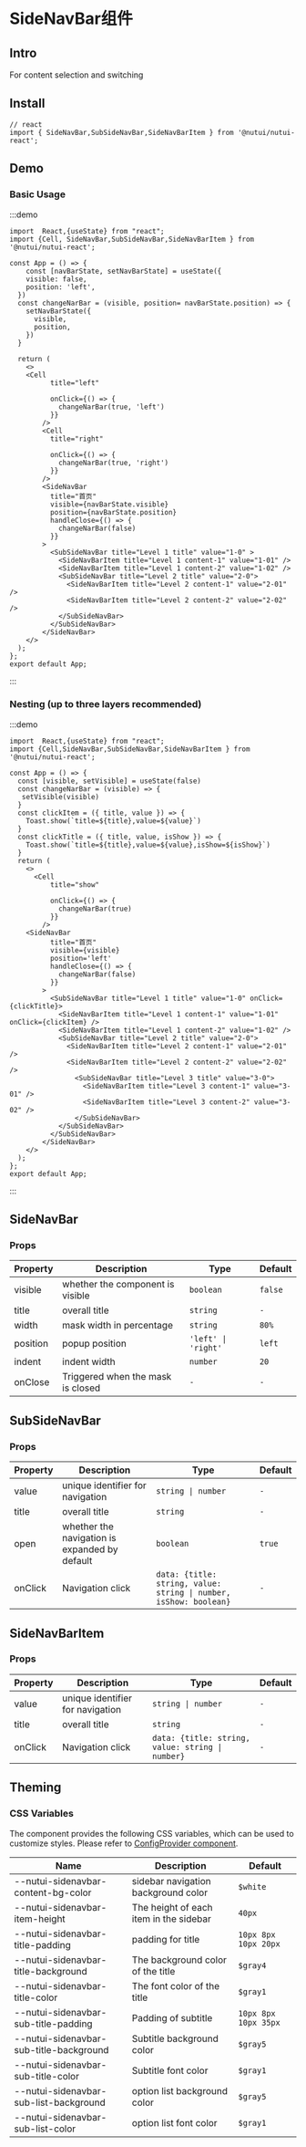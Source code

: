 # SideNavBar组件

## Intro

For content selection and switching

## Install

```tsx
// react
import { SideNavBar,SubSideNavBar,SideNavBarItem } from '@nutui/nutui-react';
```

## Demo

### Basic Usage

:::demo

```tsx
import  React,{useState} from "react";
import {Cell, SideNavBar,SubSideNavBar,SideNavBarItem } from '@nutui/nutui-react';

const App = () => {
    const [navBarState, setNavBarState] = useState({
    visible: false,
    position: 'left',
  })
  const changeNarBar = (visible, position= navBarState.position) => {
    setNavBarState({
      visible,
      position,
    })
  }
 
  return ( 
    <>   
    <Cell
          title="left"
          
          onClick={() => {
            changeNarBar(true, 'left')
          }}
        />
        <Cell
          title="right"
          
          onClick={() => {
            changeNarBar(true, 'right')
          }}
        />
        <SideNavBar
          title="首页"
          visible={navBarState.visible}
          position={navBarState.position}
          handleClose={() => {
            changeNarBar(false)
          }}
        >
          <SubSideNavBar title="Level 1 title" value="1-0" >
            <SideNavBarItem title="Level 1 content-1" value="1-01" />
            <SideNavBarItem title="Level 1 content-2" value="1-02" />
            <SubSideNavBar title="Level 2 title" value="2-0">
              <SideNavBarItem title="Level 2 content-1" value="2-01" />
              <SideNavBarItem title="Level 2 content-2" value="2-02" />
            </SubSideNavBar>
          </SubSideNavBar>
        </SideNavBar>
    </>
  );
};  
export default App;

```

:::

### Nesting (up to three layers recommended)

:::demo

```tsx
import  React,{useState} from "react";
import {Cell,SideNavBar,SubSideNavBar,SideNavBarItem } from '@nutui/nutui-react';

const App = () => {
  const [visible, setVisible] = useState(false)
  const changeNarBar = (visible) => {
   setVisible(visible)
  }
  const clickItem = ({ title, value }) => {
    Toast.show(`title=${title},value=${value}`)
  }
  const clickTitle = ({ title, value, isShow }) => {
    Toast.show(`title=${title},value=${value},isShow=${isShow}`)
  }
  return ( 
    <>  
      <Cell
          title="show"
          
          onClick={() => {
            changeNarBar(true)
          }}
        /> 
    <SideNavBar
          title="首页"
          visible={visible}
          position='left'
          handleClose={() => {
            changeNarBar(false)
          }}
        >
          <SubSideNavBar title="Level 1 title" value="1-0" onClick={clickTitle}>
            <SideNavBarItem title="Level 1 content-1" value="1-01" onClick={clickItem} />
            <SideNavBarItem title="Level 1 content-2" value="1-02" />
            <SubSideNavBar title="Level 2 title" value="2-0">
              <SideNavBarItem title="Level 2 content-1" value="2-01" />
              <SideNavBarItem title="Level 2 content-2" value="2-02" />
                <SubSideNavBar title="Level 3 title" value="3-0">
                  <SideNavBarItem title="Level 3 content-1" value="3-01" />
                  <SideNavBarItem title="Level 3 content-2" value="3-02" />
                </SubSideNavBar>
            </SubSideNavBar>
          </SubSideNavBar>
        </SideNavBar>
    </>
  );
};  
export default App;

```

:::

## SideNavBar

### Props

| Property | Description | Type | Default |
| --- | --- | --- | --- |
| visible | whether the component is visible | `boolean` | `false` |
| title | overall title | `string` | `-` |
| width | mask width in percentage | `string` | `80%` |
| position | popup position | `'left' \| 'right'` | `left` |
| indent | indent width | `number` | `20` |
| onClose | Triggered when the mask is closed | `-` | `-` |

## SubSideNavBar

### Props

| Property | Description | Type | Default |
| --- | --- | --- | --- |
| value | unique identifier for navigation | `string \| number` | `-` |
| title | overall title | `string` | `-` |
| open | whether the navigation is expanded by default | `boolean` | `true` |
| onClick | Navigation click | `data: {title: string, value: string \| number, isShow: boolean}` | `-` |

## SideNavBarItem

### Props

| Property | Description | Type | Default |
| --- | --- | --- | --- |
| value | unique identifier for navigation | `string \| number` | `-` |
| title | overall title | `string` | `-` |
| onClick | Navigation click | `data: {title: string, value: string \| number}` | `-` |

## Theming

### CSS Variables

The component provides the following CSS variables, which can be used to customize styles. Please refer to [ConfigProvider component](#/en-US/component/configprovider).

| Name | Description | Default |
| --- | --- | --- |
| \--nutui-sidenavbar-content-bg-color | sidebar navigation background color | `$white` |
| \--nutui-sidenavbar-item-height | The height of each item in the sidebar | `40px` |
| \--nutui-sidenavbar-title-padding | padding for title | `10px 8px 10px 20px` |
| \--nutui-sidenavbar-title-background | The background color of the title | `$gray4` |
| \--nutui-sidenavbar-title-color | The font color of the title | `$gray1` |
| \--nutui-sidenavbar-sub-title-padding | Padding of subtitle | `10px 8px 10px 35px` |
| \--nutui-sidenavbar-sub-title-background | Subtitle background color | `$gray5` |
| \--nutui-sidenavbar-sub-title-color | Subtitle font color | `$gray1` |
| \--nutui-sidenavbar-sub-list-background | option list background color | `$gray5` |
| \--nutui-sidenavbar-sub-list-color | option list font color | `$gray1` |